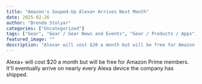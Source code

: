 ```yaml
---
title: "Amazon's Souped-Up Alexa+ Arrives Next Month"
date: 2025-02-26
author: "Brenda Stolyar"
categories: ["Uncategorized"]
tags: ["Gear", "Gear / Gear News and Events", "Gear / Products / Apps", "Amazon", "Alexa", "smart home", "artificial intelligence", "Echo Upgrade"]
featured_image: ""
description: "Alexa+ will cost $20 a month but will be free for Amazon Prime members. It'll eventually arrive on nearly every Alexa device the company has shipped...."
---
```


Alexa+ will cost $20 a month but will be free for Amazon Prime members. It'll eventually arrive on nearly every Alexa device the company has shipped.
